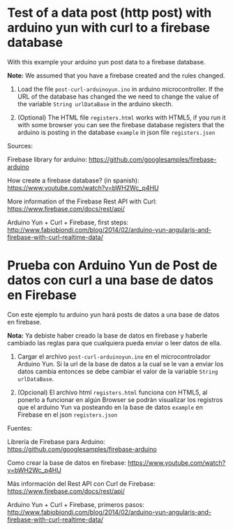 Test of a data post (http post) with arduino yun with curl to a firebase database
=================================================================================

With this example your arduino yun post data to a firebase database.

**Note:** We assumed that you have a firebase created and the rules changed.

1) Load the file `post-curl-arduinoyun.ino` in arduino microcontroller. If the URL of the database has changed the we need to change the value of the variable `String urlDataBase` in the arduino skecth.

2) (Optional) The HTML file `registers.html` works with HTML5, if you run it with some browser you can see the firebase database registers that the arduino is posting in the database `example` in json file `registers.json`

Sources:

Firebase library for arduino: https://github.com/googlesamples/firebase-arduino

How create a firebase database? (in spanish): https://www.youtube.com/watch?v=bWH2Wc_p4HU

More information of the Firebase Rest API with Curl: https://www.firebase.com/docs/rest/api/  

Arduino Yun + Curl + Firebase, first steps: http://www.fabiobiondi.com/blog/2014/02/arduino-yun-angularjs-and-firebase-with-curl-realtime-data/


Prueba con Arduino Yun de Post de datos con curl a una base de datos en Firebase
================================================================================

Con este ejemplo tu arduino yun hará posts de datos a una base de datos en firebase.

**Nota:** Ya debiste haber creado la base de datos en firebase y haberle cambiado las reglas para que cualquiera pueda enviar o leer datos de ella.

1) Cargar el archivo `post-curl-arduinoyun.ino` en el microcontrolador Arduino Yun. Si la url de la base de datos a la cual se le van a enviar los datos cambia entonces se debe cambiar el valor de la variable `String urlDataBase`.

2) (Opcional) El archivo html `registers.html` funciona con HTML5, al ponerlo a funcionar en algún Browser se podrán visualizar los registros que el arduino Yun va posteando en la base de datos `example` en Firebase en el json `registers.json`

Fuentes:

Librería de Firebase para Arduino: https://github.com/googlesamples/firebase-arduino

Como crear la base de datos en firebase: https://www.youtube.com/watch?v=bWH2Wc_p4HU

Más información del Rest API con Curl de Firebase: https://www.firebase.com/docs/rest/api/  

Arduino Yun + Curl + Firebase, primeros pasos: http://www.fabiobiondi.com/blog/2014/02/arduino-yun-angularjs-and-firebase-with-curl-realtime-data/
